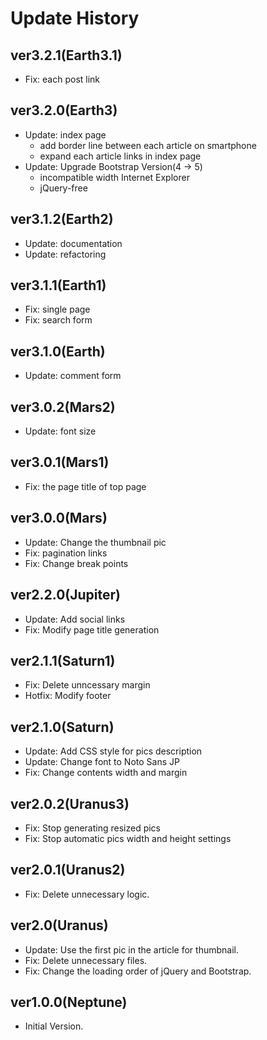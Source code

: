 # Update History

## ver3.2.1(Earth3.1)

- Fix: each post link

## ver3.2.0(Earth3)

- Update: index page
    - add border line between each article on smartphone
    - expand each article links in index page
- Update: Upgrade Bootstrap Version(4 -> 5)
    - incompatible width Internet Explorer
    - jQuery-free

## ver3.1.2(Earth2)

- Update: documentation
- Update: refactoring

## ver3.1.1(Earth1)

- Fix: single page
- Fix: search form

## ver3.1.0(Earth)

- Update: comment form

## ver3.0.2(Mars2)

- Update: font size

## ver3.0.1(Mars1)

- Fix: the page title of top page

## ver3.0.0(Mars)

- Update: Change the thumbnail pic
- Fix: pagination links
- Fix: Change break points

## ver2.2.0(Jupiter)

- Update: Add social links
- Fix: Modify page title generation

## ver2.1.1(Saturn1)

- Fix: Delete unncessary margin
- Hotfix: Modify footer

## ver2.1.0(Saturn)

- Update: Add CSS style for pics description
- Update: Change font to Noto Sans JP
- Fix: Change contents width and margin

## ver2.0.2(Uranus3)

- Fix: Stop generating resized pics
- Fix: Stop automatic pics width and height settings

## ver2.0.1(Uranus2)

- Fix: Delete unnecessary logic.

## ver2.0(Uranus)

- Update: Use the first pic in the article for thumbnail.
- Fix: Delete unnecessary files.
- Fix: Change the loading order of jQuery and Bootstrap.

## ver1.0.0(Neptune)

- Initial Version.